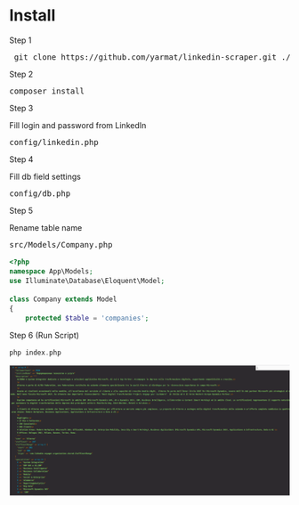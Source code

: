 # Install

Step 1
<pre>
 git clone https://github.com/yarmat/linkedin-scraper.git ./
</pre>

Step 2
<pre>
composer install
</pre>

Step 3

Fill login and password from LinkedIn
<pre>
config/linkedin.php
</pre>

Step 4

Fill db field settings
<pre>
config/db.php
</pre>

Step 5

Rename table name
<pre>
src/Models/Company.php
</pre>
```php
<?php 
namespace App\Models;
use Illuminate\Database\Eloquent\Model;

class Company extends Model
{
    protected $table = 'companies';
```

Step 6 (Run Script)
```php
php index.php
```

![screenshot](screenshot.png)